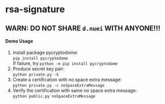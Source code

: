 # rsa-signature
## WARN: DO NOT SHARE `d.nuei` WITH ANYONE!!!
#### Demo Usage
1. Install package pycryptodome:\
`pip install pycryptodome`  
If failure, try `python -m pip install pycryptodome`  
2. Produce secret key pair:  
`python private.py -k`
3. Create a certification with no space extra message:  
`python private.py -c noSpaceExtraMessage`
4. Verify the certification with same no space extra message:  
`python public.py noSpaceExtraMessage`
